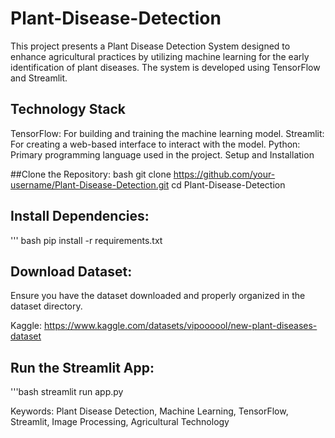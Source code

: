 # Plant-Disease-Detection
This project presents a Plant Disease Detection System designed to enhance agricultural practices by  utilizing machine learning for the early identification of plant diseases. The system is developed using  TensorFlow and Streamlit.

## Technology Stack
TensorFlow: For building and training the machine learning model.
Streamlit: For creating a web-based interface to interact with the model.
Python: Primary programming language used in the project.
Setup and Installation


##Clone the Repository:
bash
git clone https://github.com/your-username/Plant-Disease-Detection.git
cd Plant-Disease-Detection

## Install Dependencies:
''' bash
pip install -r requirements.txt

## Download Dataset:
Ensure you have the dataset downloaded and properly organized in the dataset directory.

Kaggle: https://www.kaggle.com/datasets/vipoooool/new-plant-diseases-dataset

## Run the Streamlit App:
'''bash
streamlit run app.py



Keywords: Plant Disease Detection, Machine Learning, TensorFlow, Streamlit, Image Processing, 
Agricultural Technology
